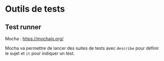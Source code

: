 # Outils de tests

## Test runner

Mocha : https://mochajs.org/

Mocha va permettre de lancer des suites de tests avec `describe` pour définir le sujet et `it` pour indiquer un test.

